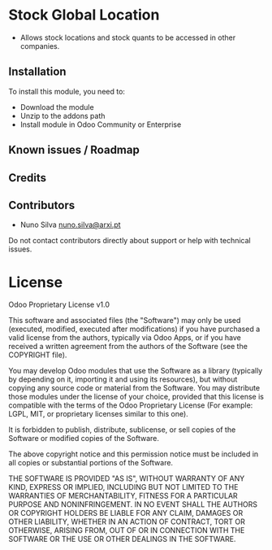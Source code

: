 # Stock Global Location

* Allows stock locations and stock quants to be accessed in other companies.


## Installation

To install this module, you need to:

- Download the module
- Unzip to the addons path
- Install module in Odoo Community or Enterprise


## Known issues  / Roadmap


## Credits


## Contributors

* Nuno Silva <nuno.silva@arxi.pt>

Do not contact contributors directly about support or help with technical issues.


License
=======
Odoo Proprietary License v1.0

This software and associated files (the "Software") may only be used (executed, modified, executed after modifications) if you have purchased a valid license from the authors, typically via Odoo Apps, or if you have received a written agreement from the authors of the Software (see the COPYRIGHT file).

You may develop Odoo modules that use the Software as a library (typically by depending on it, importing it and using its resources), but without copying any source code or material from the Software. You may distribute those modules under the license of your choice, provided that this license is compatible with the terms of the Odoo Proprietary License (For example: LGPL, MIT, or proprietary licenses similar to this one).

It is forbidden to publish, distribute, sublicense, or sell copies of the Software or modified copies of the Software.

The above copyright notice and this permission notice must be included in all copies or substantial portions of the Software.

THE SOFTWARE IS PROVIDED "AS IS", WITHOUT WARRANTY OF ANY KIND, EXPRESS OR IMPLIED, INCLUDING BUT NOT LIMITED TO THE WARRANTIES OF MERCHANTABILITY, FITNESS FOR A PARTICULAR PURPOSE AND NONINFRINGEMENT. IN NO EVENT SHALL THE AUTHORS OR COPYRIGHT HOLDERS BE LIABLE FOR ANY CLAIM, DAMAGES OR OTHER LIABILITY, WHETHER IN AN ACTION OF CONTRACT, TORT OR OTHERWISE, ARISING FROM, OUT OF OR IN CONNECTION WITH THE SOFTWARE OR THE USE OR OTHER DEALINGS IN THE SOFTWARE.

